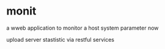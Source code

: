 # monit
a wweb application to monitor a host system parameter now

upload server stastistic via restful services

